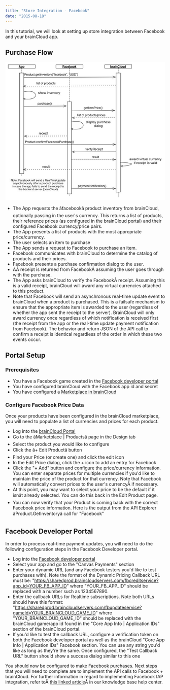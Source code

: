 ```yaml
---
title: "Store Integration - Facebook"
date: "2015-08-18"
---
```


In this tutorial, we will look at setting up store integration between Facebook and your brainCloud app.

## Purchase Flow

[![Facebook Purchase Sequence Diagram](images/Facebook-Purchase-Sequence-Diagram.jpg)](images/Facebook-Purchase-Sequence-Diagram.jpg)

- The App requests the âfacebookâ product inventory from brainCloud, optionally passing in the user's currency. This returns a list of products, their reference prices (as configured in the brainCloud portal) and their configured Facebook currency/price pairs.
- The App presents a list of products with the most appropriate price/currency.
- The user selects an item to purchase
- The App sends a request to Facebook to purchase an item.
- Facebook communicates with brainCloud to determine the catalog of products and their prices.
- Facebook presents a purchase confirmation dialog to the user.
- AÂ receipt is returned from FacebookÂ assuming the user goes through with the purchase.
- The App asks brainCloud to verify the FacebookÂ receipt. Assuming this is a valid receipt, brainCloud will award any virtual currencies attached to this product.
- Note that Facebook will send an asynchronous real-time update event to brainCloud when a product is purchased. This is a failsafe mechanism to ensure that the appropriate item is awarded to the user (regardless of whether the app sent the receipt to the server). BrainCloud will only award currency once regardless of which notification is received first (the receipt from the app or the real-time update payment notification from Facebook). The behavior and return JSON of the API call to confirm a receipt is identical regardless of the order in which these two events occur.

## Portal Setup

### Prerequisites

- You have a Facebook game created in the [Facebook developer portal](https://developers.facebook.com)
- You have configured brainCloud with the Facebook app id and secret
- You have configured a [Marketplace in brainCloud](/learn/portal-tutorials/marketplace-configuration/)

### Configure Facebook Price Data

Once your products have been configured in the brainCloud marketplace, you will need to populate a list of currencies and prices for each product.

- Log into the [brainCloud Portal](https://portal.braincloudservers.com/)
- Go to the âMarketplace | Productsâ page in the Design tab  
- Select the product you would like to configure  
- Click the â+ Edit Productâ button  
- Find your Price (or create one) and click the edit icon  
- In the Edit Price dialog, click the + icon to add an entry for Facebook  
- Click the "+ Add" button and configure the price/currency information. You can enter separate prices for multiple currencies if you'd like to maintain the price of the product for that currency. Note that Facebook will automatically convert prices to the user's currencyÂ if necessary.  
- At this point, you may want to select your price to be the default if it isnât already selected. You can do this back in the Edit Product page.  
- You can now verify that your Product is coming back with the correct Facebook price information. Here is the output from the API Explorer âProduct.GetInventoryâ call for "Facebook"  

## Facebook Developer Portal

In order to process real-time payment updates, you will need to do the following configuration steps in the Facebook Developer portal.

- Log into the [Facebook developer portal](https://developers.facebook.com/apps)
- Select your app and go to the "Canvas Payments" section
- Enter your dynamic URL (and any Facebook testers you'd like to test purchases with). Note the format of the Dynamic Pricing Callback URL must be: "https://sharedprod.braincloudservers.com/fbcreditservice?app_id=YOUR_FB_APP_ID" where "YOUR_FB_APP_ID" should be replaced with a number such as 1234567890. 
- Enter the callback URLs for Realtime subscriptions. Note both URLs should have this format: "https://sharedprod.braincloudservers.com/fbupdateservice?gameId=YOUR_BRAINCLOUD_GAME_ID" where "YOUR_BRAINCLOUD_GAME_ID" should be replaced with the brainCloud game/app id found in the "Core App Info | Application IDs" section of the brainCloud portal.
- If you'd like to test the callback URL, configure a verification token on both the Facebook developer portal as well as the brainCloud "Core App Info | Application IDs" Facebook section. You can use any string you'd like as long as they're the same. Once configured, the "Test Callback URL" button should show a success dialog similar to this one  

You should now be configured to make Facebook purchases. Next steps that you will need to complete are to implement the API calls to Facebook + brainCloud. For further information in regard to implementing Facebook IAP integration, refer toÂ [this linked article](http://help.getbraincloud.com/en/articles/4676736-facebook-iap-integration)Â in our knowledge base help center.
